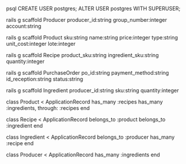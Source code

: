 psql
CREATE USER postgres;
ALTER USER postgres WITH SUPERUSER;


rails g scaffold Producer producer_id:string group_number:integer account:string

rails g scaffold Product sku:string name:string price:integer type:string unit_cost:integer lote:integer

rails g scaffold Recipe product_sku:string ingredient_sku:string quantity:integer

rails g scaffold PurchaseOrder po_id:string payment_method:string id_reception:string status:string

rails g scaffold Ingredient producer_id:string sku:string quantity:integer



class Product < ApplicationRecord
  has_many :recipes
  has_many :ingredients, through: :recipes
end

class Recipe < ApplicationRecord
  belongs_to :product
  belongs_to :ingredient
end

class Ingredient < ApplicationRecord
  belongs_to :producer
  has_many :recipe
end

class Producer < ApplicationRecord
  has_many :ingredients
end
